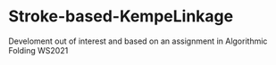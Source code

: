 # Stroke-based-KempeLinkage
Develoment out of interest and based on an assignment in Algorithmic Folding WS2021
